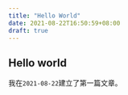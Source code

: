 ```yaml
---
title: "Hello World"
date: 2021-08-22T16:50:59+08:00
draft: true
---
```

## Hello world

我在`2021-08-22`建立了第一篇文章。
